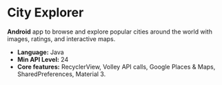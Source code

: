 # City Explorer

**Android** app to browse and explore popular cities around the world with images, ratings, and interactive maps.

-   **Language:** Java
-   **Min API Level:** 24
-   **Core features:** RecyclerView, Volley API calls, Google Places & Maps, SharedPreferences, Material 3.
